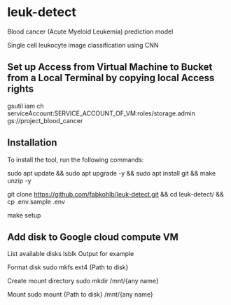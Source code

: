 # leuk-detect
Blood cancer (Acute Myeloid Leukemia) prediction model

Single cell leukocyte image classification using CNN

## Set up Access from Virtual Machine to Bucket from a Local Terminal by copying local Access rights
gsutil iam ch serviceAccount:SERVICE_ACCOUNT_OF_VM:roles/storage.admin gs://project_blood_cancer

## Installation
To install the tool, run the following commands:

sudo apt update && sudo apt upgrade -y &&
sudo apt install git && make unzip -y

git clone https://github.com/fabkohlb/leuk-detect.git &&
cd leuk-detect/ &&
cp .env.sample .env

make setup

## Add disk to Google cloud compute VM
List available disks
lsblk
Output for example

Format disk
sudo mkfs.ext4 {Path to disk}

Create mount directory
sudo mkdir /mnt/{any name}

Mount
sudo mount {Path to disk} /mnt/{any name}
